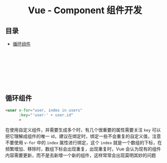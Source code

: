 # <div align="center">Vue - Component 组件开发</div>

## 目录

- [循环组件](#循环组件)

<br><br><br><br><br><br>

## 循环组件

```html
<user v-for="user, index in users"      
      :key="'user-' + user.id"
      >
```
在使用自定义组件，并需要生成多个时，有几个很重要的属性需要关注
`key` 可以把它理解成组件的唯一 id，建议在绑定时，绑定一些不会重复的自定义值，注意不要使用 `v-for` 中的 `index` 属性进行绑定，这个 `index` 就是一个数组的下标，在频繁增加、移除时，数组下标会出现重复，出现重复时，Vue 会认为现有的组件内容需要更新，而不是去新增一个新的组件，这样常常会出现莫明其妙的问题
